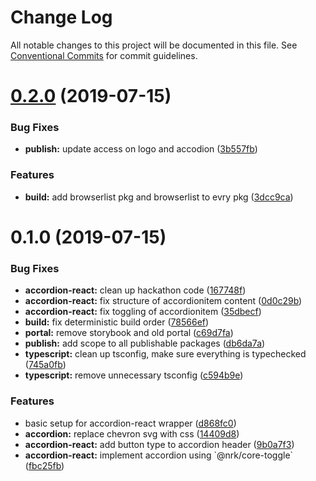# Change Log

All notable changes to this project will be documented in this file.
See [Conventional Commits](https://conventionalcommits.org) for commit guidelines.

# [0.2.0](https://github.com/fremtind/jokul/compare/@fremtind/jkl-accordion-react@0.1.0...@fremtind/jkl-accordion-react@0.2.0) (2019-07-15)


### Bug Fixes

* **publish:** update access on logo and accodion ([3b557fb](https://github.com/fremtind/jokul/commit/3b557fb))


### Features

* **build:** add browserlist pkg and browserlist to evry pkg ([3dcc9ca](https://github.com/fremtind/jokul/commit/3dcc9ca))





# 0.1.0 (2019-07-15)


### Bug Fixes

* **accordion-react:** clean up hackathon code ([167748f](https://github.com/fremtind/jokul/commit/167748f))
* **accordion-react:** fix structure of accordionitem content ([0d0c29b](https://github.com/fremtind/jokul/commit/0d0c29b))
* **accordion-react:** fix toggling of accordionitem ([35dbecf](https://github.com/fremtind/jokul/commit/35dbecf))
* **build:** fix deterministic build order ([78566ef](https://github.com/fremtind/jokul/commit/78566ef))
* **portal:** remove storybook and old portal ([c69d7fa](https://github.com/fremtind/jokul/commit/c69d7fa))
* **publish:** add scope to all publishable packages ([db6da7a](https://github.com/fremtind/jokul/commit/db6da7a))
* **typescript:** clean up tsconfig, make sure everything is typechecked ([745a0fb](https://github.com/fremtind/jokul/commit/745a0fb))
* **typescript:** remove unnecessary tsconfig ([c594b9e](https://github.com/fremtind/jokul/commit/c594b9e))


### Features

* basic setup for accordion-react wrapper ([d868fc0](https://github.com/fremtind/jokul/commit/d868fc0))
* **accordion:** replace chevron svg with css ([14409d8](https://github.com/fremtind/jokul/commit/14409d8))
* **accordion-react:** add button type to accordion header ([9b0a7f3](https://github.com/fremtind/jokul/commit/9b0a7f3))
* **accordion-react:** implement accordion using \`@nrk/core-toggle\` ([fbc25fb](https://github.com/fremtind/jokul/commit/fbc25fb))
